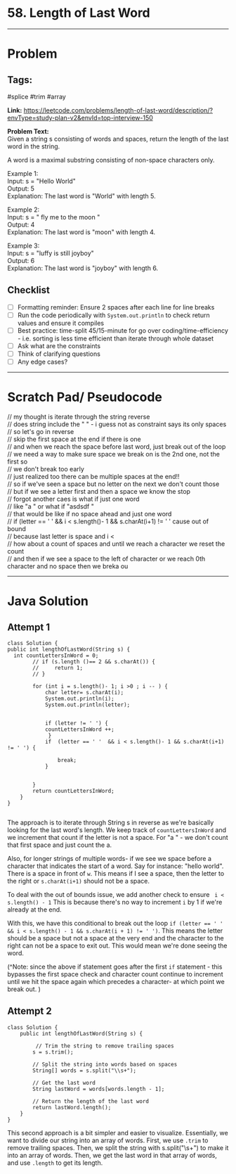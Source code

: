 # 58. Length of Last Word

---


# Problem 

## Tags: 
#splice #trim #array

**Link:**  https://leetcode.com/problems/length-of-last-word/description/?envType=study-plan-v2&envId=top-interview-150

**Problem Text:**   
Given a string s consisting of words and spaces, return the length of the last word in the string.  

A word is a maximal substring consisting of non-space characters only.  

 

Example 1:  
Input: s = "Hello World"  
Output: 5  
Explanation: The last word is "World" with length 5.  

Example 2:  
Input: s = "   fly me   to   the moon  "  
Output: 4  
Explanation: The last word is "moon" with length 4.  

Example 3:  
Input: s = "luffy is still joyboy"  
Output: 6  
Explanation: The last word is "joyboy" with length 6.  




## Checklist

- [ ] Formatting reminder: Ensure 2 spaces after each line for line breaks  
- [ ] Run the code periodically with `System.out.println` to check return values and ensure it compiles  
- [ ] Best practice: time-split 45/15-minute for go over coding/time-efficiency - i.e. sorting is less time efficient than iterate through whole dataset
- [ ] Ask what are the constraints 
- [ ] Think of clarifying questions 
- [ ] Any edge cases? 

---

# Scratch Pad/ Pseudocode
// my thought is iterate through the string reverse  
// does string include the " " - i guess not as constraint says its only spaces  
// so let's go in reverse  
// skip the first space at the end if there is one  
// and when we reach the space before last word, just break out of the loop  
// we need a way to make sure space we break on is the 2nd one, not the first so  
// we don't break too early  
// just realized too there can be multiple spaces at the end!!   
// so if we've seen a space but no letter on the next we don't count those  
// but if we see a letter first and then a space we know the stop   
// forgot another caes is what if just one word  
// like "a " or what if "asdsdf "   
// that would be like if no space ahead and just one word  
// if (letter == ' '  && i < s.length()- 1 && s.charAt(i+1) != ' ' cause out of bound  
// because last letter is space and i <   
// how about a count of spaces and until we reach a character we reset the count  
// and then if we see a space to the left of character or we reach 0th character and no space then we breka ou  






---

# Java Solution

## Attempt 1

```
class Solution {
public int lengthOfLastWord(String s) {
  int countLettersInWord = 0;
        // if (s.length ()== 2 && s.charAt()) {
        //     return 1;
        // }

        for (int i = s.length()- 1; i >0 ; i -- ) {
            char letter= s.charAt(i);
            System.out.println(i);
            System.out.println(letter);
     
        
            if (letter != ' ') {
            countLettersInWord ++;
             }
            if  (letter == ' '  && i < s.length()- 1 && s.charAt(i+1) != ' ') {
                 
                break;
            }
      

        }
        return countLettersInWord;
    }
}


```

The approach is to iterate through String s in reverse as we're basically looking for the last word's length. 
We keep track of `countLettersInWord` and we increment that count if the letter is not a space. 
For "a " - we don't count that first space and just count the a. 

Also, for longer strings of multiple words- if we see we space before a character that indicates the start of a word. Say for instance: "hello world". There is a space in front of `w`. 
This means if I see a space, then the letter to the right or `s.charAt(i+1)` should not be a space. 

To deal with the out of bounds issue, we add another check to ensure ` i < s.length() - 1` This is because there's no way to increment `i` by 1 if we're already at the end. 

With this, we have this conditional to break out the loop `if (letter == ' ' && i < s.length() - 1 && s.charAt(i + 1) != ' ')`. This means the letter should be a space but not a space at the very end and the character to the right can not be a space to exit out. This would mean we're done seeing the word. 

(^Note: since the above if statement goes after the first `if` statement - this bypasses the first space check and character count continue to increment until we hit the space again which precedes a character- at which point we break out. )

## Attempt 2

```
class Solution {
    public int lengthOfLastWord(String s) {
    
         // Trim the string to remove trailing spaces
        s = s.trim();
        
        // Split the string into words based on spaces
        String[] words = s.split("\\s+");
        
        // Get the last word
        String lastWord = words[words.length - 1];
        
        // Return the length of the last word
        return lastWord.length();
    }
}
```

This second approach is a bit simpler and easier to visualize. 
Essentially, we want to divide our string into an array of words.
First, we use `.trim` to remove trailing spaces. Then, we split the string with s.split("\\s+") to make it into an array of words.
Then, we get the last word in that array of words, and use `.length` to get its length. 



